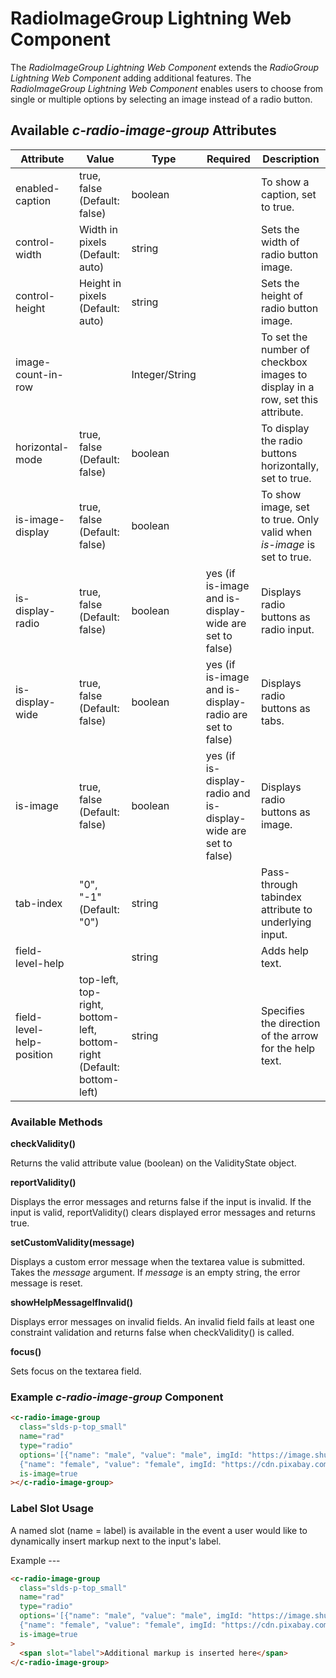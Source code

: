 # RadioImageGroup Lightning Web Component

The *RadioImageGroup Lightning Web Component* extends the *RadioGroup Lightning Web Component* adding additional features. The *RadioImageGroup Lightning Web Component* enables users to choose from single or multiple options by selecting an image instead of a radio button.

## Available *c-radio-image-group* Attributes

| Attribute                  | Value                          | Type | Required | Description   |
| -------------------------- | ------ | - | ------------------------------ | ------------------------------------------------------------------------------------------------------------------------------------- |
| enabled-caption                   |    true, false (Default: false)   |boolean   |          | To show a caption, set to true.                                            |
| control-width                   |  Width in pixels (Default: auto)   | string   |          | Sets the width of radio button image.                  |
| control-height                   |  Height in pixels (Default: auto)   | string   |          | Sets the height of radio button image.                  |
| image-count-in-row          |    | Integer/String  |   | To set the number of checkbox images to display in a row, set this attribute.                                 |
| horizontal-mode          | true, false (Default: false)    | boolean  |    | To display the radio buttons horizontally, set to true.                                 |
| is-image-display          | true, false (Default: false)    | boolean  |    | To show image, set to true. Only valid when *is-image* is set to true.                                 |
| is-display-radio          | true, false (Default: false)    | boolean  |   yes (if is-image and is-display-wide are set to false)    | Displays radio buttons as radio input.                                 |
| is-display-wide          | true, false (Default: false)    | boolean  |   yes (if is-image and is-display-radio are set to false)     | Displays radio buttons as tabs.                                 |
| is-image          | true, false (Default: false)    | boolean  |   yes (if is-display-radio and is-display-wide are set to false)     | Displays radio buttons as image.                                 |                                                               |
| tab-index      | "0", "-1" (Default: "0") | string |   | Pass-through tabindex attribute to underlying input.                                                            |   |
| field-level-help             |   | string        |   | Adds help text.  |
| field-level-help-position   | top-left, top-right, bottom-left, bottom-right (Default: bottom-left) | string  |   | Specifies the direction of the arrow for the help text. |
### Available Methods

**checkValidity()**

Returns the valid attribute value (boolean) on the ValidityState object.

**reportValidity()**

Displays the error messages and returns false if the input is invalid. If the input is valid, reportValidity() clears displayed error messages and returns true.

**setCustomValidity(message)**

Displays a custom error message when the textarea value is submitted. Takes the *message* argument. If *message* is an empty string, the error message is reset.

**showHelpMessageIfInvalid()**

Displays error messages on invalid fields. An invalid field fails at least one constraint validation and returns false when checkValidity() is called.

**focus()**

Sets focus on the textarea field.

### Example *c-radio-image-group* Component

```html
<c-radio-image-group
  class="slds-p-top_small"
  name="rad"
  type="radio"
  options='[{"name": "male", "value": "male", imgId: "https://image.shutterstock.com/image-photo/summer-beach-holiday-online-shopping-450w-461355724.jpg", "selected": false},
  {"name": "female", "value": "female", imgId: "https://cdn.pixabay.com/photo/2015/11/06/15/13/internet-1028794__340.jpg", "selected": true}]'
  is-image=true
></c-radio-image-group>
```

### Label Slot Usage
A named slot (name = label) is available in the event a user would like to dynamically insert markup next to the input's label. 

Example ---
```html
<c-radio-image-group
  class="slds-p-top_small"
  name="rad"
  type="radio"
  options='[{"name": "male", "value": "male", imgId: "https://image.shutterstock.com/image-photo/summer-beach-holiday-online-shopping-450w-461355724.jpg", "selected": false},
  {"name": "female", "value": "female", imgId: "https://cdn.pixabay.com/photo/2015/11/06/15/13/internet-1028794__340.jpg", "selected": true}]'
  is-image=true
>
  <span slot="label">Additional markup is inserted here</span>
</c-radio-image-group>
```